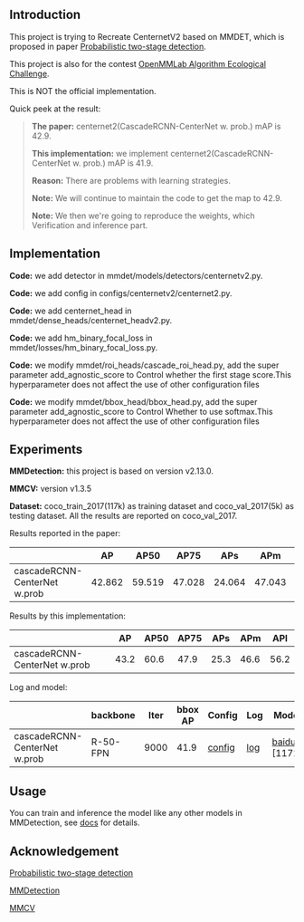 ## Introduction

This project is trying to Recreate CenternetV2 based on MMDET, which is proposed in paper [Probabilistic two-stage detection](https://arxiv.org/pdf/2103.07461.pdf). 

This project is also for the contest [OpenMMLab Algorithm Ecological Challenge](https://openmmlab.com/competitions/algorithm-2021).

This is NOT the official implementation.

Quick peek at the result:

> **The paper:** centernet2(CascadeRCNN-CenterNet w. prob.) mAP is 42.9.
>
> **This implementation:** we implement centernet2(CascadeRCNN-CenterNet w. prob.) mAP is 41.9.
> 
> **Reason:** There are problems with learning strategies.
> 
> **Note:** We will continue to maintain the code to get the map to 42.9.
> 
> **Note:** We then we're going to reproduce the weights, which Verification and inference part.

## Implementation

**Code:** we add detector in mmdet/models/detectors/centernetv2.py.

**Code:** we add config in configs/centernetv2/centernet2.py.

**Code:** we add centernet_head in mmdet/dense_heads/centernet_headv2.py.

**Code:** we add hm_binary_focal_loss in mmdet/losses/hm_binary_focal_loss.py.

**Code:** we modify mmdet/roi_heads/cascade_roi_head.py, add the super parameter add_agnostic_score to Control whether the first stage score.This hyperparameter does not affect the use of other configuration files

**Code:** we modify mmdet/bbox_head/bbox_head.py, add the super parameter add_agnostic_score to Control Whether to use softmax.This hyperparameter does not affect the use of other configuration files

## Experiments

**MMDetection:** this project is based on version v2.13.0.

**MMCV:** version v1.3.5

**Dataset:** coco_train_2017(117k) as training dataset and coco_val_2017(5k) as testing dataset. All the results are reported on coco_val_2017.

Results reported in the paper:

|                              | AP      | AP50   | AP75   | APs    | APm    | APl    |
| ---------------------------- | ------- | ------ | ------ | ------ | ------ | ------ |
| cascadeRCNN-CenterNet w.prob | 42.862  | 59.519 | 47.028 | 24.064 | 47.043 | 56.197 |


Results by this implementation:

|                              | AP     | AP50  | AP75   | APs    | APm    | APl    |
| ---------------------------- | ------ | ----- | ------ | ------ | ------ | ------ |
| cascadeRCNN-CenterNet w.prob | 43.2   | 60.6  | 47.9   | 25.3   | 46.6   | 56.2   |


Log and model:

|                      | backbone | Iter | bbox AP | Config                                                       | Log                                                          | Model                                                        | GPUs |
| -------------------- | -------- | ------- | ------- | ------------------------------------------------------------ | ------------------------------------------------------------ | ------------------------------------------------------------ | ---- |
| cascadeRCNN-CenterNet w.prob | R-50-FPN | 9000      | 41.9    | [config](https://github.com/huimlight/mmdet-centernetv2/blob/main/centernet2_res50_rpn_90k_coco.py) | [log](https://github.com/huimlight/mmdet-centernetv2/blob/main/20210814_232645.log) | [baidu ](https://pan.baidu.com/s/1XACylKLLZhBKo8nUJubA7g) [1171] | 8    |



## Usage

You can train and inference the model like any other models in MMDetection, see [docs](https://mmdetection.readthedocs.io/) for details.


## Acknowledgement

[Probabilistic two-stage detection](https://arxiv.org/pdf/2103.07461.pdf)

[MMDetection](https://github.com/open-mmlab/mmdetection)

[MMCV](https://github.com/open-mmlab/mmcv)
